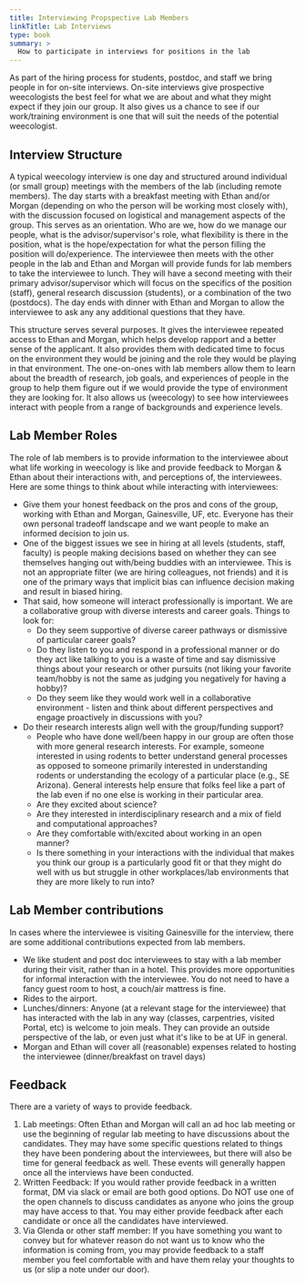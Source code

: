 ```yaml
---
title: Interviewing Propspective Lab Members
linkTitle: Lab Interviews
type: book
summary: >
  How to participate in interviews for positions in the lab
---
```


As part of the hiring process for students, postdoc, and staff we bring people in for on-site interviews. On-site interviews give prospective weecologists the best feel for what we are about and what they might expect if they join our group. It also gives us a chance to see if our work/training environment is one that will suit the needs of the potential weecologist.

## Interview Structure

A typical weecology interview is one day and structured around individual (or small group) meetings with the members of the lab (including remote members). The day starts with a breakfast meeting with Ethan and/or Morgan (depending on who the person will be working most closely with), with the discussion focused on logistical and management aspects of the group. This serves as an orientation. Who are we, how do we manage our people, what is the advisor/supervisor's role, what flexibility is there in the position, what is the hope/expectation for what the person filling the position will do/experience. The interviewee then meets with the other people in the lab and Ethan and Morgan will provide funds for lab members to take the interviewee to lunch. They will have a second meeting with their primary advisor/supervisor which will focus on the specifics of the position (staff), general research discussion (students), or a combination of the two (postdocs). The day ends with dinner with Ethan and Morgan to allow the interviewee to ask any any additional questions that they have.

This structure serves several  purposes. It gives the interviewee repeated access to Ethan and Morgan, which helps develop rapport and a better sense of the applicant. It also provides them with dedicated time to focus on the environment they would be joining and the role they would be playing in that environment. The one-on-ones with lab members allow them to learn about the breadth of research, job goals, and experiences of people in the group to help them figure out if we would provide the type of environment they are looking for. It also allows us (weecology) to see how interviewees interact with people from a range of backgrounds and experience levels.

## Lab Member Roles

The role of lab members is to provide information to the interviewee about what life working in weecology is like and provide feedback to Morgan & Ethan about their interactions with, and perceptions of, the interviewees. Here are some things to think about while interacting with interviewees:

* Give them your honest feedback on the pros and cons of the group, working with Ethan and Morgan, Gainesville, UF, etc. Everyone has their own personal tradeoff landscape and we want people to make an informed decision to join us.
* One of the biggest issues we see in hiring at all levels (students, staff, faculty) is people making decisions based on whether they can see themselves hanging out with/being buddies with an interviewee. This is not an appropriate filter (we are hiring colleagues, not friends) and it is one of the primary ways that implicit bias can influence decision making and result in biased hiring.   
* That said, how someone will interact professionally is important. We are a collaborative group with diverse interests and career goals. Things to look for: 
    * Do they seem supportive of diverse career pathways or dismissive of particular career goals?
    * Do they listen to you and respond in a professional manner or do they act like talking to you is a waste of time and say dismissive things about your research or other pursuits (not liking your favorite team/hobby is not the same as judging you negatively for having a hobby)?
    * Do they seem like they would work well in a collaborative environment - listen and think about different perspectives and engage proactively in discussions with you?
* Do their research interests align well with the group/funding support?
    * People who have done well/been happy in our group are often those with more general research interests. For example, someone interested in using rodents to better understand general processes as opposed to someone  primarily interested in understanding rodents or understanding the ecology of a particular place (e.g., SE Arizona). General interests help ensure that folks feel like a part of the lab even if no one else is working in their particular area.
    * Are they excited about science?
    * Are they interested in interdisciplinary research and a mix of field and computational approaches?
    * Are they comfortable with/excited about working in an open manner?
    * Is there something in your interactions with the individual that makes you think our group is a particularly good fit or that they might do well with us but struggle in other workplaces/lab environments that they are more likely to run into?

## Lab Member contributions

In cases where the interviewee is visiting Gainesville for the interview, there are some additional contributions expected from lab members.

* We like student and post doc interviewees to stay with a lab member during their visit, rather than in a hotel. This provides more opportunities for informal interaction with the interviewee. You do not need to have a fancy guest room to host, a couch/air mattress is fine.
* Rides to the airport. 
* Lunches/dinners: Anyone (at a relevant stage for the interviewee) that has interacted with the lab in any way (classes, carpentries, visited Portal, etc) is welcome to join meals. They can provide an outside perspective of the lab, or even just what it's like to be at UF in general.
* Morgan and Ethan will cover all (reasonable) expenses related to hosting the interviewee (dinner/breakfast on travel days)
 
## Feedback

There are a variety of ways to provide feedback.
1. Lab meetings: Often Ethan and Morgan will call an ad hoc lab meeting or use the beginning of regular lab meeting to have discussions about the candidates. They may have some specific questions related to things they have been pondering about the interviewees, but there will also be time for general feedback as well. These events will generally happen once all the interviews have been conducted.
2. Written Feedback: If you would rather provide feedback in a written format, DM via slack or email are both good options. Do NOT use one of the open channels to discuss candidates as anyone who joins the group may have access to that. You may either provide feedback after each candidate or once all the candidates have interviewed.
3. Via Glenda or other staff member: If you have something you want to convey but for whatever reason do not want us to know who the information is coming from, you may provide feedback to a staff member you feel comfortable with and have them relay your thoughts to us (or slip a note under our door). 
